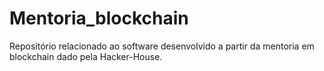 # Mentoria_blockchain
Repositório relacionado ao software desenvolvido a partir da mentoria em blockchain dado pela Hacker-House.
